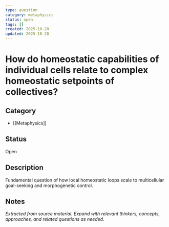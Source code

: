 ```yaml
---
type: question
category: metaphysics
status: open
tags: []
created: 2025-10-20
updated: 2025-10-20
---
```


# How do homeostatic capabilities of individual cells relate to complex homeostatic setpoints of collectives?

## Category

- [[Metaphysics]]

## Status

Open

## Description

Fundamental question of how local homeostatic loops scale to multicellular goal-seeking and morphogenetic control.

## Notes

*Extracted from source material. Expand with relevant thinkers, concepts, approaches, and related questions as needed.*
